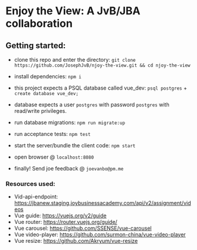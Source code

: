 # Enjoy the View: A JvB/JBA collaboration

## Getting started:

- clone this repo and enter the directory: `git clone https://github.com/JosephJvB/njoy-the-view.git && cd njoy-the-view`

- install dependencies: `npm i`

- this project expects a PSQL database called vue_dev: `psql postgres` + `create database vue_dev;`

- database expects a user `postgres` with password `postgres` with read/write privileges.

- run database migrations: `npm run migrate:up`

- run acceptance tests: `npm test`

- start the server/bundle the client code:  `npm start`

- open browser @ `localhost:8080`

- finally! Send joe feedback @ `joevanbo@pm.me`

### Resources used:
- Vid-api-endpoint: https://jbanew.staging.joybusinessacademy.com/api/v2/assignment/videos
- Vue guide: https://vuejs.org/v2/guide
- Vue router: https://router.vuejs.org/guide/
- Vue carousel: https://github.com/SSENSE/vue-carousel
- Vue video-player: https://github.com/surmon-china/vue-video-player
- Vue resize: https://github.com/Akryum/vue-resize